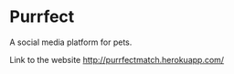 # Purrfect
A social media platform for pets.

Link to the website http://purrfectmatch.herokuapp.com/
